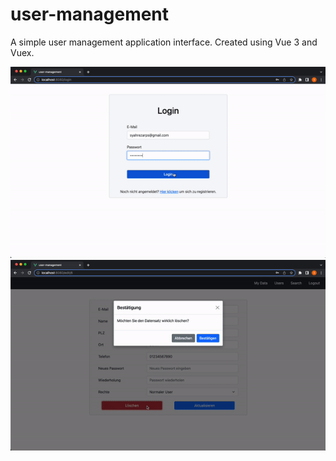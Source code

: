 # user-management
A simple user management application interface.
Created using Vue 3 and Vuex.

![](https://github.com/syahrezapratama/user-management/blob/master/preview-1.gif)
![](https://github.com/syahrezapratama/user-management/blob/master/preview-2.gif)
